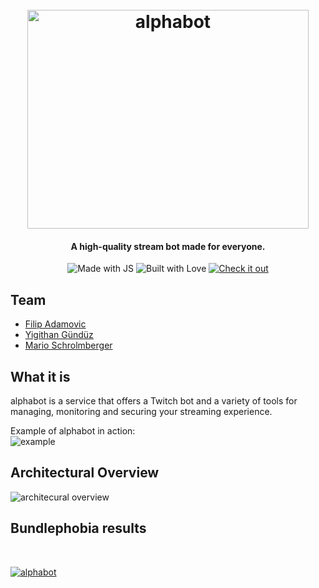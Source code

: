 
<h1 align="center">
  <br>
  <a href="https://alphabot.wtf/"><img src="./docs/_media/logo.png" width="450" height="350" alt="alphabot"></a>
</h1>

<h4 align="center">A high-quality stream bot made for everyone.</h4>

<p align="center">
    <img src="https://forthebadge.com/images/badges/made-with-javascript.svg" alt="Made with JS">
    <img src="https://forthebadge.com/images/badges/built-with-love.svg" alt="Built with Love">
    <a href="https://sxript.github.io/alphabot/"><img src="https://forthebadge.com/images/badges/check-it-out.svg" alt="Check it out"></a>
    
</p>



## Team

<ul>
  <li><a href="https://github.com/SXRIPT">Filip Adamovic</a></li>
  <li><a href="https://github.com/kingyigi">Yigithan Gündüz</a></li>
  <li><a href="https://github.com/LeM4">Mario Schrolmberger</a></li>
</ul>

## What it is
alphabot is a service that offers a Twitch bot and a variety of tools for managing, monitoring and securing your streaming experience.

Example of alphabot in action:<br/>
<img src="./docs/_media/example.png"  alt="example">

## Architectural Overview
<img src="./docs/_media/architecture.png"  alt="architecural overview">



## Bundlephobia results

<br/>

<a href="https://bundlephobia.com/scan-results?packages=axios@0.21.0,bcrypt@5.0.0,bluebird@3.7.2,compression@1.7.4,dotenv@8.2.0,express@4.17.1,express-rate-limit@5.1.3,helmet@4.1.0,joi@17.2.1,jsonwebtoken@8.5.1,mongoose@5.10.1,morgan@1.10.0,passport@0.4.1,passport-jwt@4.0.0,passport-local@1.0.0,redis@3.0.2,serve-favicon@2.5.0,tmi.js@1.5.0,winston@3.3.3,winston-daily-rotate-file@4.5.0"><img src="./docs/_media/bundlephobia.png" alt="alphabot"></a>

